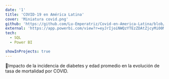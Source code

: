 ```yaml
---
date: '1'
title: 'COVID-19 en América Latina'
cover: 'Miniatura covid.png'
github: 'https://github.com/Lu-Emperatriz/Covid-en-America-Latina/blob/main/1-Pr-Covid-SPN-STOC.ipynb'
external: 'https://app.powerbi.com/view?r=eyJrIjoiNWQzYTEzZDAtZjcyMi00MTI1LWIwMjUtMDBkMWEwYzRlYzJlIiwidCI6ImNhOTdjMGRjLTdkMmUtNGNmYy1iNTdjLWYyYjA1MTg1ZDVhNyJ9'
tech:
  - SQL
  - Power BI

showInProjects: true
---
```


🦠Impacto de la incidencia de diabetes y edad promedio en la evolución de tasa de mortalidad por COVID.
